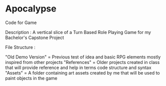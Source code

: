 # Apocalypse
Code for Game


Description : A vertical slice of a Turn Based Role Playing Game for my Bachelor's Capstone Project

File Structure :

"Old Demo Version" = Previous test of idea and basic RPG elements mostly inspired from other projects
"References" = Older projects created in class that will provide reference and help in terms code structure and syntax
"Assets" = A folder containing art assets created by me that will be used to paint objects in the game
